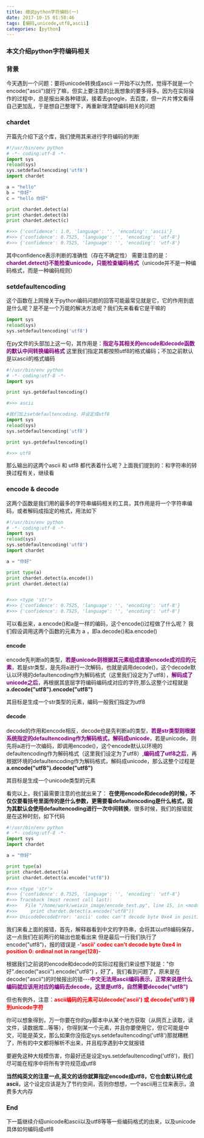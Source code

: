 ```yaml
---
title: 细说python字符编码(一)
date: 2017-10-15 01:58:46
tags: [编码,unicode,utf8,ascii]
categories: [python]
---
```

### 本文介绍python字符编码相关
<!-- more -->
### 背景
今天遇到一个问题：要将unicode转换成ascii
一开始不以为然，觉得不就是一个encode("ascii")就行了嘛，但实上要注意的比我想象的要多得多。因为在实际操作的过程中，总是报出来各种错误，接着去google，去百度，但一片片博文看得自己更加乱，于是想自己整理下，再重新理清楚编码相关的问题
### chardet
开篇先介绍下这个库，我们使用其来进行字符编码的判断
```python
#!/usr/bin/env python
# -*- coding:utf-8 -*-
import sys
reload(sys)
sys.setdefaultencoding('utf8')
import chardet

a = "hello"
b = "你好"
c = "hello 你好"

print chardet.detect(a)
print chardet.detect(b)
print chardet.detect(c)

#>>> {'confidence': 1.0, 'language': '', 'encoding': 'ascii'}
#>>> {'confidence': 0.7525, 'language': '', 'encoding': 'utf-8'}
#>>> {'confidence': 0.7525, 'language': '', 'encoding': 'utf-8'}
```
其中confidence表示判断的准确性（存在不确定性）
需要注意的是：<font color="purple">**chardet.detect()不能检查unicode，只能检查编码格式**</font>（unicode并不是一种编码格式，而是一种编码规则）
### setdefaultencoding
这个函数在上网搜关于python编码问题的回答可能最常见就是它，它的作用到底是什么呢？是不是一个万能的解决方法呢？我们先来看看它是干嘛的
```python
import sys
reload(sys)
sys.setdefaultencoding('utf8')
```
在py文件的头部加上这一句，其作用是：<font color="purple">**指定与其相关的encode和decode函数的默认中间转换编码格式**</font>
这里我们指定其都按照utf8的格式编码；不加之前默认是以ascii的格式编码
```python
#!/usr/bin/env python
# -*- coding:utf-8 -*-
import sys

print sys.getdefaultencoding()

#>>> ascii

#我们加上setdefaultencoding，并设定成utf8
import sys
reload(sys)
sys.setdefaultencoding('utf8')

print sys.getdefaultencoding()

#>>> utf8

```
那么输出的这两个ascii 和 utf8 都代表着什么呢？上面我们提到的：和字符串的转换过程有关，继续看
### encode & decode
这两个函数是我们用的最多的字符串编码相关的工具，其作用是将一个字符串编码，或者解码成指定的格式，用法如下
```python
#!/usr/bin/env python
# -*- coding:utf-8 -*-
import sys
reload(sys)
sys.setdefaultencoding('utf8')
import chardet

a = "你好"

print type(a)
print chardet.detect(a.encode())
print chardet.detect(a)


#>>> <type 'str'>
#>>> {'confidence': 0.7525, 'language': '', 'encoding': 'utf-8'}
#>>> {'confidence': 0.7525, 'language': '', 'encoding': 'utf-8'}
```
可以看出来，a.encode()和a是一样的编码，这个encode()过程做了什么呢？
我们假设调用这两个函数的元素为 a ，即a.decode()和a.encode()
#### encode
encode先判断a的类型，<font color="purple">**若是unicode则根据其元素组成直接encode成对应的元素**</font>，若是str类型，是先将a进行一次解码，也就是调用decode()，这个decode默认以环境的defaultencoding作为解码格式（这里我们设定为了utf8），<font color="purple">**解码成了unicode之后**</font>，再根据其底层字符编码编码成对应的字符,那么这整个过程就是
**a.decode("utf8").encode("utf8")**

其目标是生成一个str类型的元素，编码一般我们指定为utf8
#### decode
decode的作用和encode相反，decode也是先判断a的类型，<font color="purple">**若是str类型则根据系统指定的defaultencoding作为解码格式，解码成unicode**</font>，若是unicode，则先将a进行一次编码，即调用encode()，这个encode默认以环境的defaultencoding作为解码格式（这里我们设定为了utf8）,<font color="purple">**编码成了utf8之后**</font>，再根据环境的defaultencoding作为解码格式，解码成unicode，那么这整个过程是
**a.encode("utf8").decode("utf8")**

其目标是生成一个unicode类型的元素

看完以上，我们最需要注意的也就出来了：
**在使用encode和decode的时候，不仅仅要看括号里面传的是什么参数，更需要看defaultencoding是什么格式，因为其默认会使用defaultencoding进行一次中间转换**，很多时候，我们的报错就是在这种时刻，如下代码
```python
#!/usr/bin/env python
# -*- coding:utf-8 -*-
import sys
import chardet

a = "你好"

print type(a)
print chardet.detect(a)
print chardet.detect(a.encode("utf8"))

#>>> <type 'str'>
#>>> {'confidence': 0.7525, 'language': '', 'encoding': 'utf-8'}
#>>> Traceback (most recent call last):
#>>>   File "/home/work/weixin_image/encode_test.py", line 15, in <module>
#>>>     print chardet.detect(a.encode("utf8"))
#>>> UnicodeDecodeError: 'ascii' codec can't decode byte 0xe4 in position 0: ordinal not in range(128)
```
我们来看上面的报错，首先，解释器看到中文的字符串，会将其以utf8编码保存，这一点我们在前两行的输出也能看出来
但是最后一行我们执行了encode("utf8")，报的错误是
-<font color="red">**'ascii' codec can't decode byte 0xe4 in position 0: ordinal not in range(128)**</font>-

根据我们之前说的encode和decode的实际过程我们来设想下就是："你好".decode("ascii").encode("utf8") ，好了，我们看到问题了，原来是在decode("ascii")的时候报出的错---<font color="purple">**中文无法用ascii编码表示，正常来说是什么编码就应该用对应的编码去decode，这里是utf8，自然需要decode("utf8")**</font>

但也有例外，注意：<font color="red">**ascii编码的元素可以decode('ascii') 或 decode('utf8') 得到unicode字符**</font>

你可以想象得到，万一你要在你的py脚本中从某个地方获取（从网页上读取，读文件，读数据库...等等），你得到某一个元素，并且你要使用它，但它可能是中文，可能是英文，那么如果你没指定sys.setdefaultencoding('utf8')那就糟糕了，所有的中文都将解析不出来，并且程序遇到中文就报错

要避免这种大规模伤害，你最好还是设定sys.setdefaultencoding('utf8')，我们尽可能在程序中将所有字符规范成utf8

**当然纯英文的注意一点,英文的话你就算指定encode成utf8，它也会默认转化成ascii**，这个设定应该是为了节约空间，否则你想想，一个ascii用三位来表示，浪费多大内存
### End
下一篇继续介绍unicode和ascii以及utf8等等一些编码格式的由来，以及unicode具体如何编码成utf8










